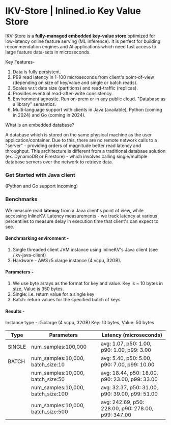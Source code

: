 # IKV-Store | Inlined.io Key Value Store
IKV-Store is a **fully-managed embedded key-value store** optimized for low-latency online feature serving (ML inference).
It is perfect for building recommendation engines and AI applications which need fast access to large feature data-sets in microseconds.

Key Features-
1. Data is fully persistent.
2. P99 read latency in 1-100 microseconds from client's point-of-view (depending on size of key/value and single or batch reads).
3. Scales w.r.t data size (partitions) and read-traffic (replicas).
4. Provides eventual read-after-write consistency.
5. Environment agnostic. Run on-prem or in any public cloud. "Database as a library" semantics.
6. Multi-language support with clients in Java (available), Python (coming in 2024) and Go (coming in 2024).

What is an embedded database?

A database which is stored on the same physical machine as the user application/container. Due to this, there are no remote network calls to a "server" - providing orders of magnitude better read latency and throughput. 
This architecture is different from a traditional database solution (ex. DynamoDB or Firestore) - which involves calling single/multiple database servers over the network to retrieve data.

### Get Started with Java client
(Python and Go support incoming)





### Benchmarks
We measure read **latency** from a Java client's point of view, while accessing InlineKV.
Latency measurements - we track latency at various percentiles to measure delay in execution time that client's can expect to see.

#### Benchmarking environment - 
1. Single threaded client JVM instance using InlineKV's Java client (see /ikv-java-client)
2. Hardware - AWS r5.xlarge instance (4 vcpu, 32GB).

#### Parameters - 
1. We use byte arrays as the format for key and value. Key is ~ 10 bytes in size, Value is 350 bytes.
2. Single: i.e. return value for a single key
3. Batch: return values for the specified batch of keys
   
#### Results - 
Instance type - r5.xlarge (4 vcpu, 32GB)
Key: 10 bytes, Value: 50 bytes

| Type   | Parameters                         | Latency (microseconds)                             |
|--------|------------------------------------|----------------------------------------------------|
| SINGLE | num_samples:100,000                | avg: 1.07, p50: 1.00, p90: 1.00, p99: 3.00         |
| BATCH  | num_samples:10,000, batch_size:10  | avg: 5.40, p50: 5.00, p90: 7.00, p99: 10.00        |
|        | num_samples:10,000, batch_size:50  | avg: 18.44, p50: 18.00, p90: 23.00, p99: 33.00     |
|        | num_samples:10,000, batch_size:100 | avg: 32.37, p50: 31.00, p90: 39.00, p99: 51.00     |
|        | num_samples:10,000, batch_size:500 | avg: 242.69, p50: 228.00, p90: 278.00, p99: 347.00 |






